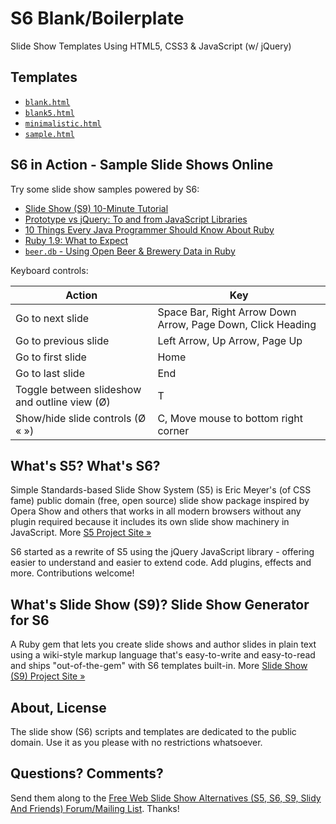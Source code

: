 # S6 Blank/Boilerplate

Slide Show Templates Using HTML5, CSS3 & JavaScript (w/ jQuery)

## Templates

- [`blank.html`](http://slidekit.github.io/s6/blank.html)
- [`blank5.html`](http://slidekit.github.io/s6/blank5.html)
- [`minimalistic.html`](http://slidekit.github.io/s6/minimalistic.html)
- [`sample.html`](http://slidekit.github.io/s6/sample.html)


## S6 in Action - Sample Slide Shows Online

Try some slide show samples powered by S6:

- [Slide Show (S9) 10-Minute Tutorial](http://slideshow-s9.github.io/demos/tutorial.html)
- [Prototype vs jQuery: To and from JavaScript Libraries](http://slideshow-s9.github.io/demos/jquery.html)
- [10 Things Every Java Programmer Should Know About Ruby](http://slideshow-s9.github.io/demos/10things.html)
- [Ruby 1.9: What to Expect](http://slideshow-s9.github.io/demos/ruby19.html)
- [`beer.db` - Using Open Beer & Brewery Data in Ruby](http://slideshow-s9.github.io/demos/beer_db_intro.html)

Keyboard controls:

| Action                                             | Key                                                         |
| -------------------------------------------------- | ----------------------------------------------------------- |
| Go to next slide                                   | Space Bar, Right Arrow Down Arrow, Page Down, Click Heading |
| Go to previous slide                               | Left Arrow, Up Arrow, Page Up                               |
| Go to first slide                                  | Home                                                        |
| Go to last slide                                   | End                                                         |
| Toggle between slideshow and outline view (Ø)      | T                                                           |
| Show/hide slide controls (Ø « »)                   | C, Move mouse to bottom right corner                        |




## What's S5? What's S6?

Simple Standards-based Slide Show System (S5) is Eric Meyer's (of CSS fame) public domain
(free, open source) slide show package inspired by Opera Show and others that works
in all modern browsers without any plugin required
because it includes its own slide show machinery in JavaScript.
More [S5 Project Site »](http://meyerweb.com/eric/tools/s5)

S6 started as a rewrite of S5 using the jQuery JavaScript library - offering
easier to understand and easier to extend code. Add plugins, effects and more.
Contributions welcome!

## What's Slide Show (S9)? Slide Show Generator for S6 

A Ruby gem that lets you create slide shows and author slides in plain text
using a wiki-style markup language that's easy-to-write and easy-to-read
and ships "out-of-the-gem" with S6 templates built-in.
More [Slide Show (S9) Project Site »](http://slideshow-s9.github.io)


## About, License

The slide show (S6) scripts and templates are dedicated
to the public domain. Use it as you please with no restrictions whatsoever.

## Questions? Comments?

Send them along to
the [Free Web Slide Show Alternatives (S5, S6, S9, Slidy And Friends) Forum/Mailing List](http://groups.google.com/group/webslideshow).
Thanks!
